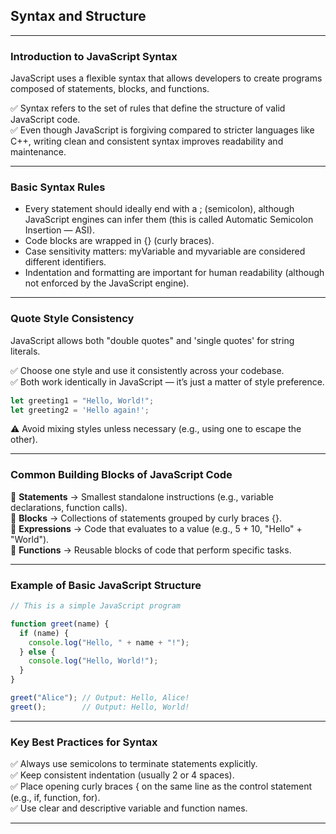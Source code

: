 ## Syntax and Structure

---

### Introduction to JavaScript Syntax

<span class="emphasis">JavaScript</span> uses a flexible syntax that allows developers to create programs composed of <span class="secondEmphasis">statements</span>, <span class="secondEmphasis">blocks</span>, and <span class="secondEmphasis">functions</span>.

✅ Syntax refers to the set of rules that define the structure of valid JavaScript code.  
✅ Even though JavaScript is forgiving compared to stricter languages like C++, writing clean and consistent syntax improves readability and maintenance.

---

### Basic Syntax Rules

- Every statement should ideally end with a <span class="codeSnip">;</span> (semicolon), although JavaScript engines can infer them (this is called Automatic Semicolon Insertion — <span class="secondEmphasis">ASI</span>).
- Code blocks are wrapped in <span class="codeSnip">{}</span> (curly braces).
- Case sensitivity matters: <span class="emphasis">myVariable</span> and <span class="emphasis">myvariable</span> are considered different identifiers.
- Indentation and formatting are important for human readability (although not enforced by the JavaScript engine).

---

### Quote Style Consistency

JavaScript allows both <span class="codeSnip">"</span>double quotes<span class="codeSnip">"</span> and <span class="codeSnip">'</span>single quotes<span class="codeSnip">'</span> for string literals.

✅ Choose one style and use it consistently across your codebase.  
✅ Both work identically in JavaScript — it’s just a matter of style preference.

```javascript
let greeting1 = "Hello, World!";
let greeting2 = 'Hello again!';
```

⚠️ Avoid mixing styles unless necessary (e.g., using one to escape the other).

---

### Common Building Blocks of JavaScript Code

🔹 **Statements** → Smallest standalone instructions (e.g., variable declarations, function calls).  
🔹 **Blocks** → Collections of statements grouped by curly braces <span class="codeSnip">{}</span>.  
🔹 **Expressions** → Code that evaluates to a value (e.g., <span class="codeSnip">5 + 10</span>, <span class="codeSnip">"Hello" + "World"</span>).  
🔹 **Functions** → Reusable blocks of code that perform specific tasks.

---

### Example of Basic JavaScript Structure

```javascript
// This is a simple JavaScript program

function greet(name) {
  if (name) {
    console.log("Hello, " + name + "!");
  } else {
    console.log("Hello, World!");
  }
}

greet("Alice"); // Output: Hello, Alice!
greet();        // Output: Hello, World!
```

---

### Key Best Practices for Syntax

✅ Always use <span class="emphasis">semicolons</span> to <span class="secondEmphasis">terminate</span> statements explicitly.  
✅ Keep consistent indentation (usually 2 or 4 spaces).  
✅ Place opening curly braces <span class="codeSnip">{</span> on the same line as the control statement (e.g., <span class="codeSnip">if</span>, <span class="codeSnip">function</span>, <span class="codeSnip">for</span>).  
✅ Use clear and descriptive variable and function names.

---

